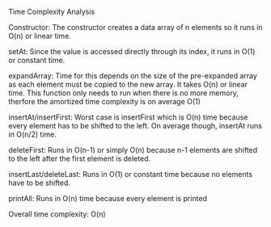 Time Complexity Analysis

Constructor: The constructor creates a data array of n elements so it runs in O(n) or linear time.

setAt: Since the value is accessed directly through its index, it runs in O(1) or constant time.

expandArray: Time for this depends on the size of the pre-expanded array as each element must be copied to the new array. It takes O(n) or linear time. This function only needs to run when there is no more memory, therfore the amortized time complexity is on average O(1)

insertAt/insertFirst: Worst case is insertFirst which is O(n) time because every element has to be shifted to the left. On average though, insertAt runs in O(n/2) time.

deleteFirst: Runs in O(n-1) or simply O(n) because n-1 elements are shifted to the left after the first element is deleted.

insertLast/deleteLast: Runs in O(1) or constant time because no elements have to be shifted.

printAll: Runs in O(n) time because every element is printed

Overall time complexity: O(n)

